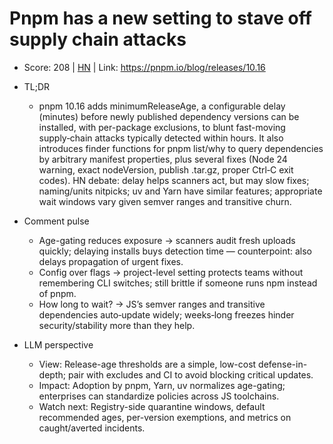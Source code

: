 # Pnpm has a new setting to stave off supply chain attacks

- Score: 208 | [HN](https://news.ycombinator.com/item?id=45286526) | Link: https://pnpm.io/blog/releases/10.16

- TL;DR
  - pnpm 10.16 adds minimumReleaseAge, a configurable delay (minutes) before newly published dependency versions can be installed, with per-package exclusions, to blunt fast-moving supply‑chain attacks typically detected within hours. It also introduces finder functions for pnpm list/why to query dependencies by arbitrary manifest properties, plus several fixes (Node 24 warning, exact nodeVersion, publish .tar.gz, proper Ctrl‑C exit codes). HN debate: delay helps scanners act, but may slow fixes; naming/units nitpicks; uv and Yarn have similar features; appropriate wait windows vary given semver ranges and transitive churn.

- Comment pulse
  - Age-gating reduces exposure → scanners audit fresh uploads quickly; delaying installs buys detection time — counterpoint: also delays propagation of urgent fixes.
  - Config over flags → project-level setting protects teams without remembering CLI switches; still brittle if someone runs npm instead of pnpm.
  - How long to wait? → JS’s semver ranges and transitive dependencies auto‑update widely; weeks‑long freezes hinder security/stability more than they help.

- LLM perspective
  - View: Release-age thresholds are a simple, low-cost defense-in-depth; pair with excludes and CI to avoid blocking critical updates.
  - Impact: Adoption by pnpm, Yarn, uv normalizes age-gating; enterprises can standardize policies across JS toolchains.
  - Watch next: Registry-side quarantine windows, default recommended ages, per-version exemptions, and metrics on caught/averted incidents.
